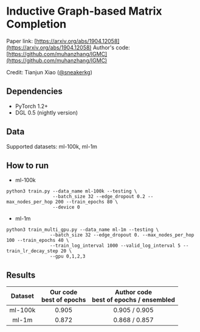 # Inductive Graph-based Matrix Completion

Paper link: [https://arxiv.org/abs/1904.12058](https://arxiv.org/abs/1904.12058)
Author's code: [https://github.com/muhanzhang/IGMC](https://github.com/muhanzhang/IGMC)

Credit: Tianjun Xiao ([@sneakerkg](https://github.com/sneakerkg))

## Dependencies

* PyTorch 1.2+
* DGL 0.5 (nightly version)

## Data

Supported datasets: ml-100k, ml-1m

## How to run

- ml-100k

```shell
python3 train.py --data_name ml-100k --testing \
                 --batch_size 32 --edge_dropout 0.2 --max_nodes_per_hop 200 --train_epochs 80 \
                 --device 0
```

- ml-1m

```shell
python3 train_multi_gpu.py --data_name ml-1m --testing \
                --batch_size 32 --edge_dropout 0. --max_nodes_per_hop 100 --train_epochs 40 \
                --train_log_interval 1000 --valid_log_interval 5 --train_lr_decay_step 20 \
                --gpu 0,1,2,3
```

## Results

|Dataset|Our code <br> best of epochs|Author code <br> best of epochs / ensembled|
|:-:|:-:|:-:|
|ml-100k|0.905|0.905 / 0.905|
|ml-1m|0.872|0.868 / 0.857|
